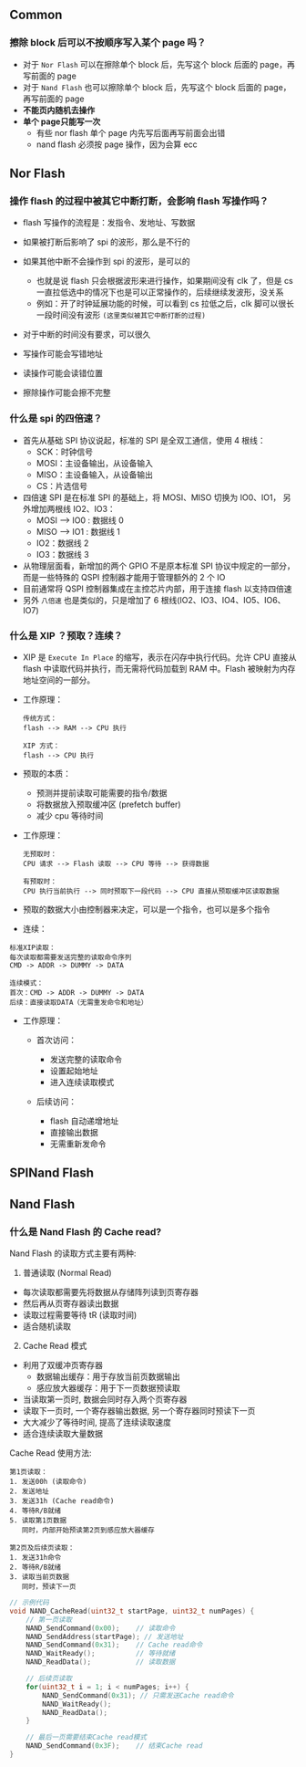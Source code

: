

## Common

### 擦除 block 后可以不按顺序写入某个 page 吗？
- 对于 `Nor Flash` 可以在擦除单个 block 后，先写这个 block 后面的 page，再写前面的 page
- 对于 `Nand Flash` 也可以擦除单个 block 后，先写这个 block 后面的 page，再写前面的 page
- **不能页内随机去操作**
- **单个 page只能写一次**
	- 有些 nor flash 单个 page 内先写后面再写前面会出错 
	- nand flash 必须按 page 操作，因为会算 ecc


## Nor Flash

###  操作 flash 的过程中被其它中断打断，会影响 flash 写操作吗？
- flash 写操作的流程是：发指令、发地址、写数据
- 如果被打断后影响了 spi 的波形，那么是不行的
- 如果其他中断不会操作到 spi 的波形，是可以的
	- 也就是说 flash 只会根据波形来进行操作，如果期间没有 clk 了，但是 cs 一直拉低选中的情况下也是可以正常操作的，后续继续发波形，没关系
	- 例如：开了时钟延展功能的时候，可以看到 cs 拉低之后，clk 脚可以很长一段时间没有波形 `(这里类似被其它中断打断的过程)` 


- 对于中断的时间没有要求，可以很久
- 写操作可能会写错地址
- 读操作可能会读错位置
- 擦除操作可能会擦不完整 

### 什么是 spi 的四倍速？
- 首先从基础 SPI 协议说起，标准的 SPI 是全双工通信，使用 4 根线：
	- SCK：时钟信号
	- MOSI：主设备输出，从设备输入
	- MISO：主设备输入，从设备输出
	- CS：片选信号
- 四倍速 SPI 是在标准 SPI 的基础上，将 MOSI、MISO 切换为 IO0、IO1， 另外增加两根线	IO2、IO3：	
	- MOSI --> IO0 : 数据线 0
	- MISO --> IO1 : 数据线 1
	- IO2：数据线 2
	- IO3：数据线 3
- 从物理层面看，新增加的两个 GPIO 不是原本标准 SPI 协议中规定的一部分，而是一些特殊的 QSPI 控制器才能用于管理额外的 2 个 IO
- 目前通常将 QSPI 控制器集成在主控芯片内部，用于连接 flash 以支持四倍速
- 另外 `八倍速` 也是类似的，只是增加了 6 根线(IO2、IO3、IO4、IO5、IO6、IO7)


### 什么是 XIP ？预取？连续？

- XIP 是 `Execute In Place` 的缩写，表示在闪存中执行代码。允许 CPU 直接从 flash 中读取代码并执行，而无需将代码加载到 RAM 中。Flash 被映射为内存地址空间的一部分。
- 工作原理：
  ```
  传统方式：
  flash --> RAM --> CPU 执行

  XIP 方式：
  flash --> CPU 执行
  ```

- 预取的本质：
	- 预测并提前读取可能需要的指令/数据
	- 将数据放入预取缓冲区 (prefetch buffer)
	- 减少 cpu 等待时间
- 工作原理：
  ```
  无预取时：
  CPU 请求 --> Flash 读取 --> CPU 等待 --> 获得数据

  有预取时：
  CPU 执行当前执行 --> 同时预取下一段代码 --> CPU 直接从预取缓冲区读取数据
  ```
- 预取的数据大小由控制器来决定，可以是一个指令，也可以是多个指令

- 连续：
```
标准XIP读取：
每次读取都需要发送完整的读取命令序列
CMD -> ADDR -> DUMMY -> DATA

连续模式：
首次：CMD -> ADDR -> DUMMY -> DATA
后续：直接读取DATA（无需重发命令和地址）
```
- 工作原理：
	- 首次访问：
    	- 发送完整的读取命令
    	- 设置起始地址
    	- 进入连续读取模式

	- 后续访问：
		- flash 自动递增地址
		- 直接输出数据
		- 无需重新发命令



## SPINand Flash




## Nand Flash

### 什么是 Nand Flash 的 Cache read?

Nand Flash 的读取方式主要有两种:

1. 普通读取 (Normal Read)
- 每次读取都需要先将数据从存储阵列读到页寄存器
- 然后再从页寄存器读出数据
- 读取过程需要等待 tR (读取时间)
- 适合随机读取

2. Cache Read 模式
- 利用了双缓冲页寄存器
	- 数据输出缓存：用于存放当前页数据输出
	- 感应放大器缓存：用于下一页数据预读取
- 当读取第一页时, 数据会同时存入两个页寄存器
- 读取下一页时, 一个寄存器输出数据, 另一个寄存器同时预读下一页
- 大大减少了等待时间, 提高了连续读取速度
- 适合连续读取大量数据

Cache Read 使用方法:
```
第1页读取：
1. 发送00h (读取命令)
2. 发送地址
3. 发送31h (Cache read命令)
4. 等待R/B就绪
5. 读取第1页数据
   同时，内部开始预读第2页到感应放大器缓存

第2页及后续页读取：
1. 发送31h命令
2. 等待R/B就绪
3. 读取当前页数据
   同时，预读下一页
```

```c
// 示例代码
void NAND_CacheRead(uint32_t startPage, uint32_t numPages) {
    // 第一页读取
    NAND_SendCommand(0x00);    // 读取命令
    NAND_SendAddress(startPage); // 发送地址
    NAND_SendCommand(0x31);    // Cache read命令
    NAND_WaitReady();          // 等待就绪
    NAND_ReadData();           // 读取数据

    // 后续页读取
    for(uint32_t i = 1; i < numPages; i++) {
        NAND_SendCommand(0x31); // 只需发送Cache read命令
        NAND_WaitReady();
        NAND_ReadData();
    }

    // 最后一页需要结束Cache read模式
    NAND_SendCommand(0x3F);    // 结束Cache read
}
```
